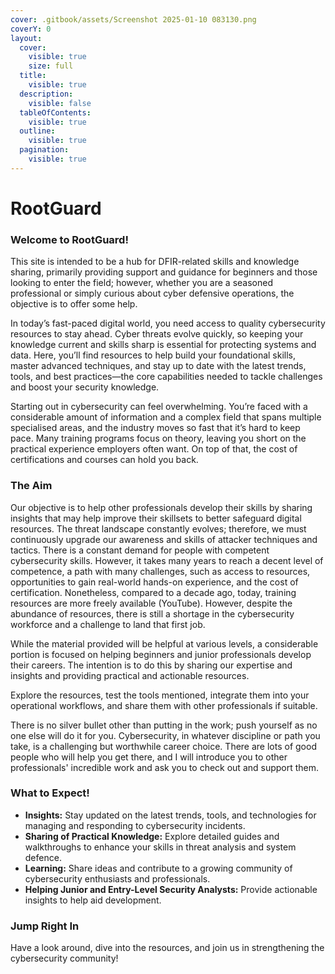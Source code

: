 ```yaml
---
cover: .gitbook/assets/Screenshot 2025-01-10 083130.png
coverY: 0
layout:
  cover:
    visible: true
    size: full
  title:
    visible: true
  description:
    visible: false
  tableOfContents:
    visible: true
  outline:
    visible: true
  pagination:
    visible: true
---
```


# RootGuard

### **Welcome to RootGuard!**

This site is intended to be a hub for DFIR-related skills and knowledge sharing, primarily providing support and guidance for beginners and those looking to enter the field; however, whether you are a seasoned professional or simply curious about cyber defensive operations, the objective is to offer some help.

In today’s fast-paced digital world, you need access to quality cybersecurity resources to stay ahead. Cyber threats evolve quickly, so keeping your knowledge current and skills sharp is essential for protecting systems and data. Here, you’ll find resources to help build your foundational skills, master advanced techniques, and stay up to date with the latest trends, tools, and best practices—the core capabilities needed to tackle challenges and boost your security knowledge.

Starting out in cybersecurity can feel overwhelming. You’re faced with a considerable amount of information and a complex field that spans multiple specialised areas, and the industry moves so fast that it’s hard to keep pace. Many training programs focus on theory, leaving you short on the practical experience employers often want. On top of that, the cost of certifications and courses can hold you back.

### **The Aim**

Our objective is to help other professionals develop their skills by sharing insights that may help improve their skillsets to better safeguard digital resources. The threat landscape constantly evolves; therefore, we must continuously upgrade our awareness and skills of attacker techniques and tactics. There is a constant demand for people with competent cybersecurity skills. However, it takes many years to reach a decent level of competence, a path with many challenges, such as access to resources, opportunities to gain real-world hands-on experience, and the cost of certification. Nonetheless, compared to a decade ago, today, training resources are more freely available (YouTube). However, despite the abundance of resources, there is still a shortage in the cybersecurity workforce and a challenge to land that first job.

While the material provided will be helpful at various levels, a considerable portion is focused on helping beginners and junior professionals develop their careers. The intention is to do this by sharing our expertise and insights and providing practical and actionable resources.

Explore the resources, test the tools mentioned, integrate them into your operational workflows, and share them with other professionals if suitable.

There is no silver bullet other than putting in the work; push yourself as no one else will do it for you. Cybersecurity, in whatever discipline or path you take, is a challenging but worthwhile career choice. There are lots of good people who will help you get there, and I will introduce you to other professionals' incredible work and ask you to check out and support them.

### **What to Expect!**

* **Insights:** Stay updated on the latest trends, tools, and technologies for managing and responding to cybersecurity incidents.
* **Sharing of Practical Knowledge:** Explore detailed guides and walkthroughs to enhance your skills in threat analysis and system defence.
* **Learning:** Share ideas and contribute to a growing community of cybersecurity enthusiasts and professionals.
* **Helping Junior and Entry-Level Security Analysts:** Provide actionable insights to help aid development.

### **Jump Right In**

Have a look around, dive into the resources, and join us in strengthening the cybersecurity community!
